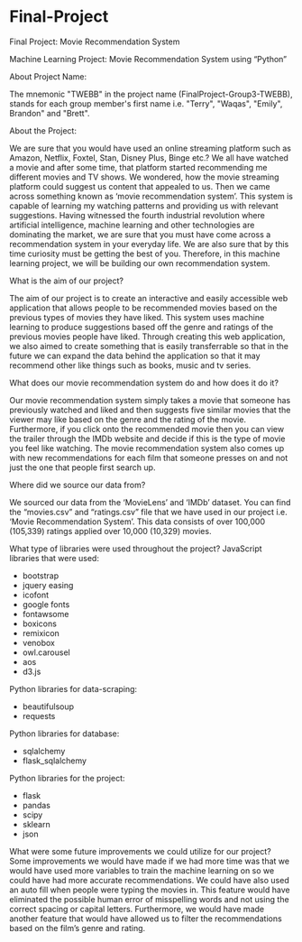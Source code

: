 # Final-Project
Final Project: Movie Recommendation System

Machine Learning Project:
Movie Recommendation System using “Python”

About Project Name:

The mnemonic "TWEBB" in the project name (FinalProject-Group3-TWEBB), stands for each group member's first name i.e. "Terry", "Waqas", "Emily", Brandon" and "Brett".


About the Project:

We are sure that you would have used an online streaming platform such as Amazon, Netflix, Foxtel, Stan, Disney Plus, Binge etc.? We all have watched a movie and after some time, that platform started recommending me different movies and TV shows. We wondered, how the movie streaming platform could suggest us content that appealed to us. Then we came across something known as ‘movie recommendation system’. This system is capable of learning my watching patterns and providing us with relevant suggestions. Having witnessed the fourth industrial revolution where artificial intelligence, machine learning and other technologies are dominating the market, we are sure that you must have come across a recommendation system in your everyday life. We are also sure that by this time curiosity must be getting the best of you. Therefore, in this machine learning project, we will be building our own recommendation system.

What is the aim of our project?

The aim of our project is to create an interactive and easily accessible web application that allows people to be recommended movies based on the previous types of movies they have liked. This system uses machine learning to produce suggestions based off the genre and ratings of the previous movies people have liked. Through creating this web application, we also aimed to create something that is easily transferrable so that in the future we can expand the data behind the application so that it may recommend other like things such as books, music and tv series.

What does our movie recommendation system do and how does it do it?

Our movie recommendation system simply takes a movie that someone has previously watched and liked and then suggests five similar movies that the viewer may like based on the genre and the rating of the movie. Furthermore, if you click onto the recommended movie then you can view the trailer through the IMDb website and decide if this is the type of movie you feel like watching. The movie recommendation system also comes up with new recommendations for each film that someone presses on and not just the one that people first search up.

Where did we source our data from?

We sourced our data from the ‘MovieLens’ and ‘IMDb’ dataset. You can find the “movies.csv” and “ratings.csv” file that we have used in our project i.e. ‘Movie Recommendation System’. This data consists of over 100,000 (105,339) ratings applied over 10,000 (10,329) movies.

What type of libraries were used throughout the project?
JavaScript libraries that were used:
- bootstrap
- jquery easing
- icofont
- google fonts
- fontawsome
- boxicons
- remixicon
- venobox
- owl.carousel
- aos
- d3.js
 
Python libraries for data-scraping:
- beautifulsoup
- requests

Python libraries for database:
- sqlalchemy
- flask_sqlalchemy

Python libraries for the project:
- flask
- pandas
- scipy
- sklearn
- json

What were some future improvements we could utilize for our project? 
Some improvements we would have made if we had more time was that we would have used more variables to train the machine learning on so we could have had more accurate recommendations. We could have also used an auto fill when people were typing the movies in. This feature would have eliminated the possible human error of misspelling words and not using the correct spacing or capital letters. Furthermore, we would have made another feature that would have allowed us to filter the recommendations based on the film’s genre and rating.
